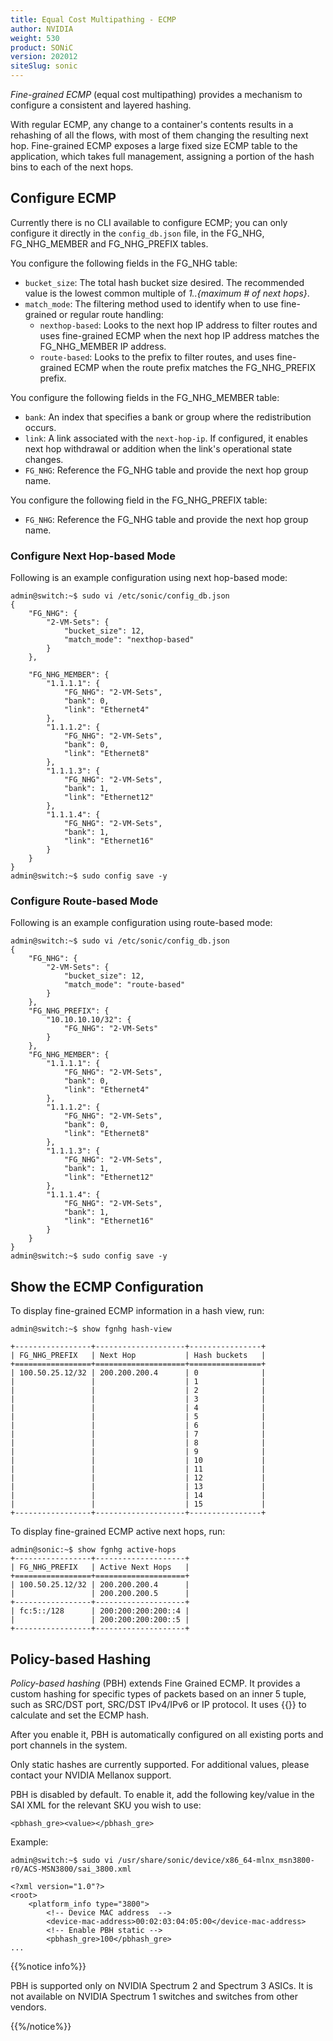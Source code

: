 ```yaml
---
title: Equal Cost Multipathing - ECMP
author: NVIDIA
weight: 530
product: SONiC
version: 202012
siteSlug: sonic
---
```


*Fine-grained ECMP* (equal cost multipathing) provides a mechanism to configure a consistent and layered hashing.

With regular ECMP, any change to a container's contents results in a rehashing of all the flows, with most of them changing the resulting next hop. Fine-grained ECMP exposes a large fixed size ECMP table to the application, which takes full management, assigning a portion of the hash bins to each of the next hops.

## Configure ECMP

Currently there is no CLI available to configure ECMP; you can only configure it directly in the `config_db.json` file, in the FG_NHG, FG_NHG_MEMBER and FG_NHG_PREFIX tables.

You configure the following fields in the FG_NHG table:

- `bucket_size`: The total hash bucket size desired. The recommended value is the lowest common multiple of *1..{maximum # of next hops}*.
- `match_mode`: The filtering method used to identify when to use fine-grained or regular route handling:
  - `nexthop-based`: Looks to the next hop IP address to filter routes and uses fine-grained ECMP when the next hop IP address matches the FG_NHG_MEMBER IP address.
  - `route-based`: Looks to the prefix to filter routes, and uses fine-grained ECMP when the route prefix matches the FG_NHG_PREFIX prefix.

You configure the following fields in the FG_NHG_MEMBER table:

- `bank`: An index that specifies a bank or group where the redistribution occurs.
- `link`: A link associated with the `next-hop-ip`. If configured, it enables next hop withdrawal or addition when the link's operational state changes.
- `FG_NHG`: Reference the FG_NHG table and provide the next hop group name.

You configure the following field in the FG_NHG_PREFIX table:

- `FG_NHG`: Reference the FG_NHG table and provide the next hop group name.

### Configure Next Hop-based Mode

Following is an example configuration using next hop-based mode:

```
admin@switch:~$ sudo vi /etc/sonic/config_db.json
{ 
    "FG_NHG": { 
        "2-VM-Sets": { 
            "bucket_size": 12, 
            "match_mode": "nexthop-based" 
        } 
    }, 

    "FG_NHG_MEMBER": { 
        "1.1.1.1": { 
            "FG_NHG": "2-VM-Sets", 
            "bank": 0, 
            "link": "Ethernet4" 
        }, 
        "1.1.1.2": { 
            "FG_NHG": "2-VM-Sets", 
            "bank": 0, 
            "link": "Ethernet8" 
        }, 
        "1.1.1.3": { 
            "FG_NHG": "2-VM-Sets", 
            "bank": 1, 
            "link": "Ethernet12" 
        }, 
        "1.1.1.4": { 
            "FG_NHG": "2-VM-Sets", 
            "bank": 1, 
            "link": "Ethernet16" 
        } 
    }
}
admin@switch:~$ sudo config save -y
```

### Configure Route-based Mode

Following is an example configuration using route-based mode:

```
admin@switch:~$ sudo vi /etc/sonic/config_db.json
{
    "FG_NHG": {
        "2-VM-Sets": {
            "bucket_size": 12,
            "match_mode": "route-based"
        }
    },
    "FG_NHG_PREFIX": {
        "10.10.10.10/32": {
            "FG_NHG": "2-VM-Sets"
        }
    },
    "FG_NHG_MEMBER": {
        "1.1.1.1": {
            "FG_NHG": "2-VM-Sets",
            "bank": 0,
            "link": "Ethernet4"
        },
        "1.1.1.2": {
            "FG_NHG": "2-VM-Sets",
            "bank": 0,
            "link": "Ethernet8"
        },
        "1.1.1.3": {
            "FG_NHG": "2-VM-Sets",
            "bank": 1,
            "link": "Ethernet12"
        },
        "1.1.1.4": {
            "FG_NHG": "2-VM-Sets",
            "bank": 1,
            "link": "Ethernet16"
        }
    }
}
admin@switch:~$ sudo config save -y
```

## Show the ECMP Configuration

To display fine-grained ECMP information in a hash view, run:

```
admin@switch:~$ show fgnhg hash-view

+-----------------+--------------------+----------------+ 
| FG_NHG_PREFIX   | Next Hop           | Hash buckets   | 
+=================+====================+================+ 
| 100.50.25.12/32 | 200.200.200.4      | 0              | 
|                 |                    | 1              | 
|                 |                    | 2              | 
|                 |                    | 3              | 
|                 |                    | 4              | 
|                 |                    | 5              | 
|                 |                    | 6              | 
|                 |                    | 7              | 
|                 |                    | 8              | 
|                 |                    | 9              |
|                 |                    | 10             | 
|                 |                    | 11             | 
|                 |                    | 12             | 
|                 |                    | 13             | 
|                 |                    | 14             | 
|                 |                    | 15             | 
+-----------------+--------------------+----------------+ 
```

To display fine-grained ECMP active next hops, run:

```
admin@sonic:~$ show fgnhg active-hops
+-----------------+--------------------+
| FG_NHG_PREFIX   | Active Next Hops   |
+=================+====================+
| 100.50.25.12/32 | 200.200.200.4      |
|                 | 200.200.200.5      |
+-----------------+--------------------+
| fc:5::/128      | 200:200:200:200::4 |
|                 | 200:200:200:200::5 |
+-----------------+--------------------+
```

## Policy-based Hashing  

*Policy-based hashing* (PBH) extends Fine Grained ECMP. It provides a custom hashing for specific types of packets based on an inner 5 tuple, such as SRC/DST port, SRC/DST IPv4/IPv6 or IP protocol. It uses {{<link url="Access-Control-Lists-ACLs" text="ACL rules">}} to calculate and set the ECMP hash.

After you enable it, PBH is automatically configured on all existing ports and port channels in the system.

Only static hashes are currently supported. For additional values, please contact your NVIDIA Mellanox support.

PBH is disabled by default. To enable it, add the following key/value in the SAI XML for the relevant SKU you wish to use:

    <pbhash_gre><value></pbhash_gre>

Example:

```
admin@switch:~$ sudo vi /usr/share/sonic/device/x86_64-mlnx_msn3800-r0/ACS-MSN3800/sai_3800.xml

<?xml version="1.0"?> 
<root> 
    <platform_info type="3800"> 
        <!-- Device MAC address  --> 
        <device-mac-address>00:02:03:04:05:00</device-mac-address> 
        <!-- Enable PBH static --> 
        <pbhash_gre>100</pbhash_gre> 
...
```

{{%notice info%}}

PBH is supported only on NVIDIA Spectrum 2 and Spectrum 3 ASICs. It is not available on NVIDIA Spectrum 1 switches and switches from other vendors.

{{%/notice%}}
